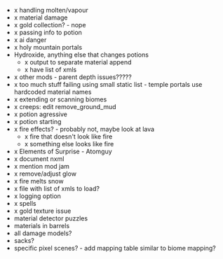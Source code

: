 - x handling molten/vapour
- x material damage
- x gold collection? - nope
- x passing info to potion
- x ai danger
- x holy mountain portals
- Hydroxide, anything else that changes potions
  - x output to separate material append
  - x have list of xmls
- x other mods - parent depth issues?????
- x too much stuff failing using small static list - temple portals use hardcoded material names
- x extending or scanning biomes
- x creeps: edit remove_ground_mud
- x potion agressive
- x potion starting
- x fire effects? - probably not, maybe look at lava
  - x fire that doesn't look like fire
  - x something else looks like fire
- x Elements of Surprise - Atomguy
- x document nxml
- x mention mod jam
- x remove/adjust glow
- x fire melts snow
- x file with list of xmls to load?
- x logging option
- x spells
- x gold texture issue
- material detector puzzles
- materials in barrels
- all damage models?
- sacks?
- specific pixel scenes? - add mapping table similar to biome mapping?

